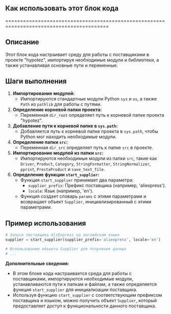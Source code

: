 ## Как использовать этот блок кода
=========================================================================================

Описание
-------------------------
Этот блок кода настраивает среду для работы с поставщиками в проекте "hypotez", импортируя необходимые модули и библиотеки, а также устанавливая основные пути и переменные.

Шаги выполнения
-------------------------
1. **Импортирование модулей:**
   - Импортируются стандартные модули Python `sys` и `os`, а также `Path` из `pathlib` для работы с путями.
2. **Определение корневой папки проекта:**
   - Переменная `dir_root` определяет путь к корневой папке проекта "hypotez".
3. **Добавление пути к корневой папке в `sys.path`:**
   - Добавляется путь к корневой папке проекта в `sys.path`, чтобы Python мог находить необходимые модули.
4. **Определение папки `src`:**
   - Переменная `dir_src` определяет путь к папке `src` в проекте.
5. **Импортирование модулей из папки `src`:**
   -  Импортируются необходимые модули из папки `src`, такие как `Driver`, `Product`, `Category`, `StringFormatter`, `StringNormalizer`, `pprint`, `PrestaProduct` и `save_text_file`.
6. **Определение функции `start_supplier`:**
   - Функция `start_supplier` принимает два параметра:
      - `supplier_prefix`: Префикс поставщика (например, 'aliexpress').
      - `locale`: Язык (например, 'en').
   - Функция создает словарь `params` с этими параметрами и возвращает объект `Supplier`, инициализированный с этими параметрами.

Пример использования
-------------------------

```python
# Запуск поставщика AliExpress на английском языке
supplier = start_supplier(supplier_prefix='aliexpress', locale='en')

# Использование объекта Supplier для получения данных
# ...
```

**Дополнительные сведения:**

- В этом блоке кода настраивается среда для работы с поставщиками, импортируются необходимые модули, устанавливаются пути к папкам и файлам, а также определяется функция `start_supplier` для инициализации поставщика.
- Используя функцию `start_supplier` с соответствующим префиксом поставщика и языком, можно получить объект `Supplier`, который предоставляет доступ к функциональности данного поставщика.
